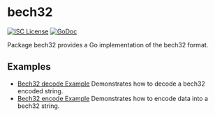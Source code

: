 bech32
==========

[![ISC License](http://img.shields.io/badge/license-ISC-blue.svg)](https://choosealicense.com/licenses/isc/)
[![GoDoc](https://godoc.org/github.com/cryptix-network/cryptixd/util/bech32?status.png)](http://godoc.org/github.com/cryptix-network/cryptixd/util/bech32)

Package bech32 provides a Go implementation of the bech32 format.

## Examples

* [Bech32 decode Example](http://godoc.org/github.com/cryptix-network/cryptixd/util/bech32#example-Bech32Decode)
  Demonstrates how to decode a bech32 encoded string.
* [Bech32 encode Example](http://godoc.org/github.com/cryptix-network/cryptixd/util/bech32#example-BechEncode)
  Demonstrates how to encode data into a bech32 string.

